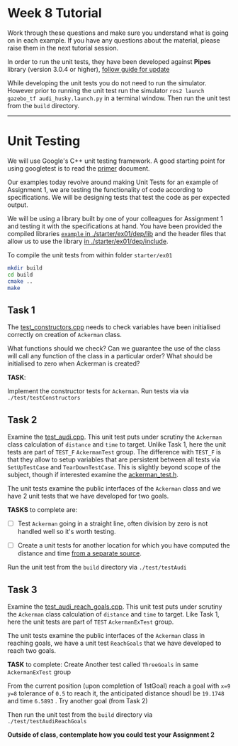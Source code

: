 Week 8 Tutorial 
=========================
Work through these questions and make sure you understand what is going on in each example. If you have any questions about the material, please raise them in the next tutorial session.

In order to run the unit tests, they have been developed against **Pipes** library (version 3.0.4 or higher), [follow guide for update](https://github.com/41012/pfms-support/tree/main?tab=readme-ov-file#upgrades)

While developing the unit tests you do not need to run the simulator. However prior to running the unit test run the simulator `ros2 launch gazebo_tf audi_husky.launch.py` in a terminal window. Then run the unit test from the `build` directory.


-------

Unit Testing 
===============================

We will use Google's C++ unit testing framework. A good starting point for using googletest is to read the [primer] document. 

Our examples today revolve around making Unit Tests for an example of Assignment 1, we are testing the functionality of code according to specifications. We will be designing tests that test the code as per expected output. 

We will be using a library built by one of your colleagues for Assignment 1 and testing it with the specifications at hand. You have been provided the compiled libraries [`example` in ./starter/ex01/dep/lib](./starter/ex01/dep/lib) and the header files that allow us to use the library [ in ./starter/ex01/dep/include](./starter/ex01/dep/include).  

To compile the unit tests from within folder `starter/ex01`

```bash
mkdir build
cd build
cmake ..
make
```

Task 1
-------

The [test_constructors.cpp](./starter/ex01/test/test_constructors.cpp) needs to  check variables have been initialised correctly on creation of `Ackerman` class. 

What functions should we check? Can we guarantee the use of the class will call any function of the class in a particular order? What should be initialised to zero when Ackerman is created? 

**TASK**: 

Implement the constructor tests  for `Ackerman`.  Run tests via via `./test/testConstructors`

Task 2
-------

Examine the [test_audi.cpp](./starter/ex01/test/test_audi.cpp). This unit test puts under scrutiny the `Ackerman` class calculation of `distance` and `time` to target. Unlike Task 1, here the unit tests are part of `TEST_F` `AckermanTest` group.  The difference with `TEST_F` is that they allow to setup variables that are persistent between all tests via `SetUpTestCase` and `TearDownTestCase`. This is slightly beyond scope of the subject, though if interested examine the [ackerman_test.h](./starter/ex01/test/ackerman_test.h).

The unit tests examine the public interfaces of the `Ackerman` class and we have 2 unit tests that we have developed for two goals. 

**TASKS** to complete are:

- [ ] Test `Ackerman` going in a straight line, often division by zero is not handled well so it's worth testing.

- [ ]  Create a unit tests for another location for which you have computed the distance and time [from a separate source](https://www.omnicalculator.com/math/arc-length).

Run the unit test from the `build` directory via `./test/testAudi`

Task 3
-------

Examine the [test_audi_reach_goals.cpp](./starter/ex01/test/test_audi_reach_goals.cpp). This unit test puts under scrutiny the `Ackerman` class calculation of `distance` and `time` to target. Like Task 1, here the unit tests are part of `TEST` `AckermanExTest` group. 

The unit tests examine the public interfaces of the `Ackerman` class in reaching goals, we have a unit test `ReachGoals` that we have developed to reach two goals.

**TASK** to complete: Create Another test called `ThreeGoals` in same `AckermanExTest` group

From the current position (upon completion of 1stGoal) reach a goal with `x=9 y=8`  tolerance of `0.5` to reach it, the anticipated distance shoudl be `19.1748` and time `6.5893` . Try another goal (from Task 2)

Then run the unit test from the `build` directory via `./test/testAudiReachGoals`



**Outside of class, contemplate how you could test your Assignment 2**    


[primer]: https://github.com/google/googletest/blob/master/docs/primer.md

